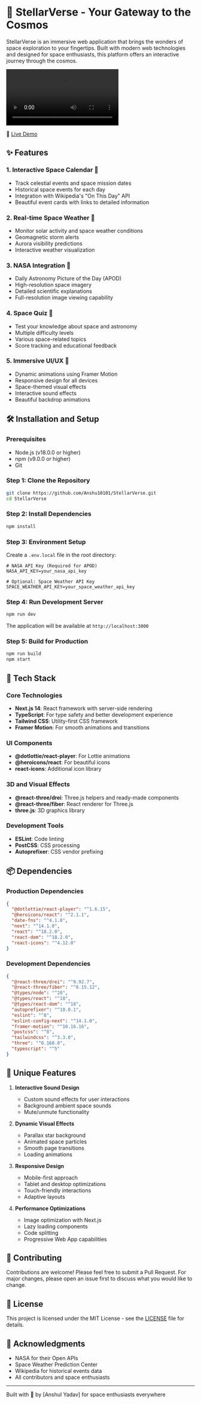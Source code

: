 # 🌌 StellarVerse - Your Gateway to the Cosmos

StellarVerse is an immersive web application that brings the wonders of space exploration to your fingertips. Built with modern web technologies and designed for space enthusiasts, this platform offers an interactive journey through the cosmos.

![StellarVerse](public/blackhole-golden.mp4)

🔗 [Live Demo](https://stellarverse.vercel.app/)

## ✨ Features

### 1. Interactive Space Calendar 📅
- Track celestial events and space mission dates
- Historical space events for each day
- Integration with Wikipedia's "On This Day" API
- Beautiful event cards with links to detailed information

### 2. Real-time Space Weather 🌠
- Monitor solar activity and space weather conditions
- Geomagnetic storm alerts
- Aurora visibility predictions
- Interactive weather visualization

### 3. NASA Integration 🚀
- Daily Astronomy Picture of the Day (APOD)
- High-resolution space imagery
- Detailed scientific explanations
- Full-resolution image viewing capability

### 4. Space Quiz 🎯
- Test your knowledge about space and astronomy
- Multiple difficulty levels
- Various space-related topics
- Score tracking and educational feedback

### 5. Immersive UI/UX 🎨
- Dynamic animations using Framer Motion
- Responsive design for all devices
- Space-themed visual effects
- Interactive sound effects
- Beautiful backdrop animations

## 🛠️ Installation and Setup

### Prerequisites
- Node.js (v18.0.0 or higher)
- npm (v9.0.0 or higher)
- Git

### Step 1: Clone the Repository
```bash
git clone https://github.com/Anshu10101/StellarVerse.git
cd StellarVerse
```

### Step 2: Install Dependencies
```bash
npm install
```

### Step 3: Environment Setup
Create a `.env.local` file in the root directory:
```env
# NASA API Key (Required for APOD)
NASA_API_KEY=your_nasa_api_key

# Optional: Space Weather API Key
SPACE_WEATHER_API_KEY=your_space_weather_api_key
```

### Step 4: Run Development Server
```bash
npm run dev
```

The application will be available at `http://localhost:3000`

### Step 5: Build for Production
```bash
npm run build
npm start
```

## 🔧 Tech Stack

### Core Technologies
- **Next.js 14**: React framework with server-side rendering
- **TypeScript**: For type safety and better development experience
- **Tailwind CSS**: Utility-first CSS framework
- **Framer Motion**: For smooth animations and transitions

### UI Components
- **@dotlottie/react-player**: For Lottie animations
- **@heroicons/react**: For beautiful icons
- **react-icons**: Additional icon library

### 3D and Visual Effects
- **@react-three/drei**: Three.js helpers and ready-made components
- **@react-three/fiber**: React renderer for Three.js
- **three.js**: 3D graphics library

### Development Tools
- **ESLint**: Code linting
- **PostCSS**: CSS processing
- **Autoprefixer**: CSS vendor prefixing

## 📦 Dependencies

### Production Dependencies
```json
{
  "@dotlottie/react-player": "^1.6.15",
  "@heroicons/react": "^2.1.1",
  "date-fns": "^4.1.0",
  "next": "^14.1.0",
  "react": "^18.2.0",
  "react-dom": "^18.2.0",
  "react-icons": "^4.12.0"
}
```

### Development Dependencies
```json
{
  "@react-three/drei": "^9.92.7",
  "@react-three/fiber": "^8.15.12",
  "@types/node": "^20",
  "@types/react": "^18",
  "@types/react-dom": "^18",
  "autoprefixer": "^10.0.1",
  "eslint": "^8",
  "eslint-config-next": "^14.1.0",
  "framer-motion": "^10.16.16",
  "postcss": "^8",
  "tailwindcss": "^3.3.0",
  "three": "^0.160.0",
  "typescript": "^5"
}
```

## 🌟 Unique Features

1. **Interactive Sound Design**
   - Custom sound effects for user interactions
   - Background ambient space sounds
   - Mute/unmute functionality

2. **Dynamic Visual Effects**
   - Parallax star background
   - Animated space particles
   - Smooth page transitions
   - Loading animations

3. **Responsive Design**
   - Mobile-first approach
   - Tablet and desktop optimizations
   - Touch-friendly interactions
   - Adaptive layouts

4. **Performance Optimizations**
   - Image optimization with Next.js
   - Lazy loading components
   - Code splitting
   - Progressive Web App capabilities

## 🤝 Contributing

Contributions are welcome! Please feel free to submit a Pull Request. For major changes, please open an issue first to discuss what you would like to change.

## 📝 License

This project is licensed under the MIT License - see the [LICENSE](LICENSE) file for details.

## 🙏 Acknowledgments

- NASA for their Open APIs
- Space Weather Prediction Center
- Wikipedia for historical events data
- All contributors and space enthusiasts

---
Built with 💫 by [Anshul Yadav] for space enthusiasts everywhere
